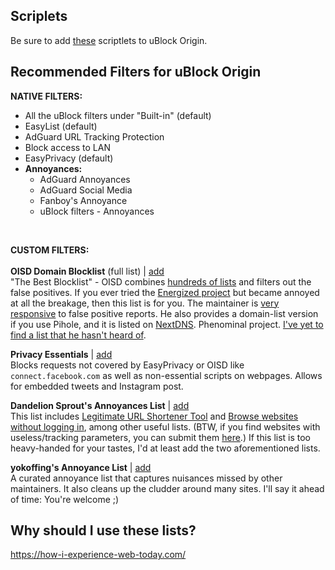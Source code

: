 ## Scriplets
Be sure to add [these](https://github.com/uBlock-user/uBO-Scriptlets) scriptlets to uBlock Origin.

## Recommended Filters for uBlock Origin

**NATIVE FILTERS:**
 - All the uBlock filters under "Built-in" (default)
 - EasyList (default)
 - AdGuard URL Tracking Protection
 - Block access to LAN
 - EasyPrivacy (default)
 - **Annoyances:**
   - AdGuard Annoyances
   - AdGuard Social Media
   - Fanboy's Annoyance
   - uBlock filters - Annoyances
<BR>

**CUSTOM FILTERS:** <br> <br>
**OISD Domain Blocklist** (full list) | [add](https://oisd.nl/downloads)
<br> "The Best Blocklist" - OISD combines [hundreds of lists](https://oisd.nl/includedlists) and filters out the false positives. If you ever tried the [Energized project](https://github.com/EnergizedProtection/block) but became annoyed at all the breakage, then this list is for you. The maintainer is [very responsive](https://www.reddit.com/r/oisd_blocklist/comments/m6j6fg/oisd_domain_blocklist/?sort=new) to false positive reports. He also provides a domain-list version if you use Pihole, and it is listed on [NextDNS](https://nextdns.io/?from=xujj63g5). Phenominal project. [I've yet to find a list that he hasn't heard of](https://oisd.nl/allknownlists.php).

**Privacy Essentials** | [add](https://github.com/yokoffing/filterlists/blob/main/PrivacyEssentials.txt)
<br> Blocks requests not covered by EasyPrivacy or OISD like `connect.facebook.com` as well as non-essential scripts on webpages. Allows for embedded tweets and Instagram post.
  
**Dandelion Sprout's Annoyances List** | [add](https://github.com/DandelionSprout/adfilt/blob/master/AnnoyancesList)
<br> This list includes [Legitimate URL Shortener Tool](https://github.com/DandelionSprout/adfilt/blob/master/LegitimateURLShortener.txt) and [Browse websites without logging in](https://github.com/DandelionSprout/adfilt/blob/master/BrowseWebsitesWithoutLoggingIn.txt), among other useful lists. (BTW, if you find websites with useless/tracking parameters, you can submit them [here](https://github.com/DandelionSprout/adfilt/discussions/163?sort=new).) If this list is too heavy-handed for your tastes, I'd at least add the two aforementioned lists.
  
**yokoffing's Annoyance List** | [add](https://github.com/yokoffing/filterlists/blob/main/AnnoyanceList)
<br> A curated annoyance list that captures nuisances missed by other maintainers. It also cleans up the cludder around many sites. I'll say it ahead of time: You're welcome ;)

## Why should I use these lists?
https://how-i-experience-web-today.com/
